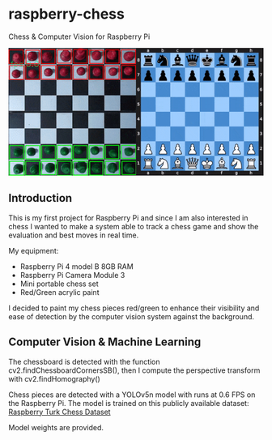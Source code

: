 # raspberry-chess
Chess &amp; Computer Vision for Raspberry Pi

![Alt Text](https://github.com/ale93111/raspberry-chess/blob/main/assets/visualization.gif)

## Introduction
This is my first project for Raspberry Pi and since I am also interested in chess I wanted to make a system able to track a chess game and show the evaluation and best moves in real time.

My equipment:
- Raspberry Pi 4 model B 8GB RAM
- Raspberry Pi Camera Module 3
- Mini portable chess set
- Red/Green acrylic paint

I decided to paint my chess pieces red/green to enhance their visibility and ease of detection by the computer vision system against the background.

## Computer Vision &amp; Machine Learning 
The chessboard is detected with the function cv2.findChessboardCornersSB(), then I compute the perspective transform with cv2.findHomography()

Chess pieces are detected with a YOLOv5n model with runs at 0.6 FPS on the Raspberry Pi. The model is trained on this publicly available dataset: [Raspberry Turk Chess Dataset](https://www.kaggle.com/datasets/joeymeyer/raspberryturk)

Model weights are provided.
